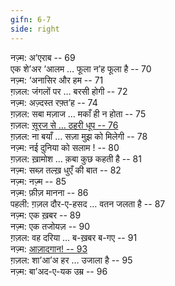 ```yaml
---
gifn: 6-7
side: right
---
```


नज़्म: अ’एराब -- 69  
एक शे’अर	‘आलम … फूला न’ह फूला है -- 70  
नज़्म: ‘अनासिर और हम -- 71  
ग़ज़ल: जंगलों पर … बरसी होगी -- 72  
नज़्म: अज़्दस्त रफ़्त’ह -- 74  
ग़ज़ल: सबा मज़ाज … मकाँ ही न होता -- 75  
ग़ज़ल: [सूरज से … ठहरी धूप -- 76](/Hanoz#21)  
ग़ज़ल: ना बयाँ … सज़ा मुझ को मिलेगी -- 78  
नज़्म: नई दुनिया को सलाम ! -- 80  
ग़ज़ल: ख़ामोश … क़बा कुछ कहती है -- 81  
नज़्म: सब्ज़ तल्ख़ धुएँ की बात -- 82  
नज़्म: नज़्म -- 85  
नज़्म: फ़ीज़ मानना -- 86  
पहली: ग़ज़ल दौर-ए-हसद … वतन जलता है -- 87  
नज़्म: एक ख़बर -- 89  
नज़्म: एक तजोयज़ -- 90  
ग़ज़ल: वह दरिया … ब-ख़बर ब-गए -- 91  
नज़्म: [आज़ादगान! -- 93](/Hanoz#23)  
ग़ज़ल: शा’आ’अ हर … उजाला है -- 95  
नज़्म: बा’अद-ए-यक उम्र -- 96
